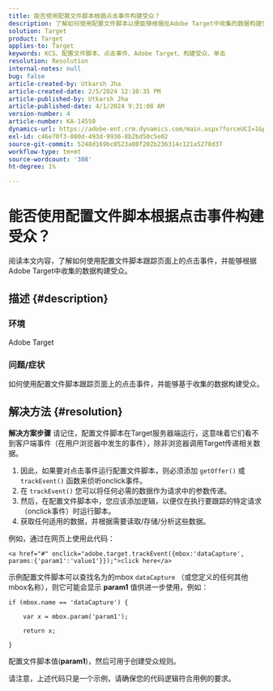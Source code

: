 ```yaml
---
title: 能否使用配置文件脚本根据点击事件构建受众？
description: 了解如何使用配置文件脚本以便能够根据在Adobe Target中收集的数据构建受众。
solution: Target
product: Target
applies-to: Target
keywords: KCS、配置文件脚本、点击事件、Adobe Target、构建受众、单击
resolution: Resolution
internal-notes: null
bug: false
article-created-by: Utkarsh Jha
article-created-date: 2/5/2024 12:10:35 PM
article-published-by: Utkarsh Jha
article-published-date: 4/1/2024 9:31:08 AM
version-number: 4
article-number: KA-14550
dynamics-url: https://adobe-ent.crm.dynamics.com/main.aspx?forceUCI=1&pagetype=entityrecord&etn=knowledgearticle&id=a16c748c-1fc4-ee11-9079-6045bd0065f9
exl-id: c46e70f3-080d-493d-9936-8b2bd50c5e02
source-git-commit: 5248d169bc0523a08f202b236314c121a5278d37
workflow-type: tm+mt
source-wordcount: '308'
ht-degree: 1%

---
```


# 能否使用配置文件脚本根据点击事件构建受众？


阅读本文内容，了解如何使用配置文件脚本跟踪页面上的点击事件，并能够根据Adobe Target中收集的数据构建受众。

## 描述 {#description}


### 环境

Adobe Target

### 问题/症状

如何使用配置文件脚本跟踪页面上的点击事件，并能够基于收集的数据构建受众。


## 解决方法 {#resolution}


<b>解决方案步骤</b>
请记住，配置文件脚本在Target服务器端运行，这意味着它们看不到客户端事件（在用户浏览器中发生的事件），除非浏览器调用Target传递相关数据。

1. 因此，如果要对点击事件运行配置文件脚本，则必须添加 `getOffer()` 或 `trackEvent()` 函数来侦听onclick事件。
2. 在 `trackEvent()` 您可以将任何必需的数据作为请求中的参数传递。
3. 然后，在配置文件脚本中，您应该添加逻辑，以便仅在执行要跟踪的特定请求（onclick事件）时运行脚本。
4. 获取任何适用的数据，并根据需要读取/存储/分析这些数据。


例如，通过在网页上使用此代码：

`<a href="#" onclick="adobe.target.trackEvent({mbox:'dataCapture', params:{'param1':'value1'}});">click here</a>`

示例配置文件脚本可以查找名为的mbox `dataCapture` （或您定义的任何其他mbox名称），则它可能会显示 <b>param1</b> 值供进一步使用，例如：


```
if (mbox.name == 'dataCapture') {
```


`    var x = mbox.param('param1'); `

`    return x; `

`}`

配置文件脚本值(<b>param1</b>)，然后可用于创建受众规则。

请注意，上述代码只是一个示例，请确保您的代码逻辑符合用例的要求。
